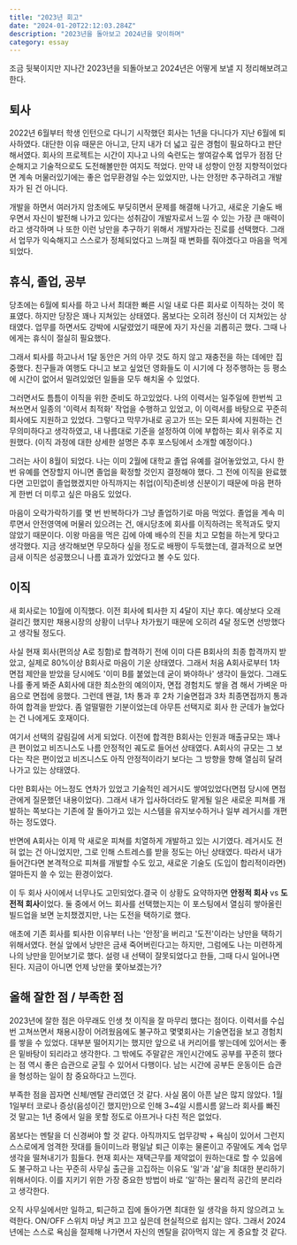 ```yaml
---
title: "2023년 회고"
date: "2024-01-20T22:12:03.284Z"
description: "2023년을 돌아보고 2024년을 맞이하며"
category: essay
---
```


조금 뒷북이지만 지나간 2023년을 되돌아보고 2024년은 어떻게 보낼 지 정리해보려고 한다.

## 퇴사

2022년 6월부터 학생 인턴으로 다니기 시작했던 회사는 1년을 다니다가 지난 6월에 퇴사하였다. 대단한 이유 때문은 아니고, 단지 내가 더 넓고 깊은 경험이 필요하다고 판단해서였다. 회사의 프로젝트는 시간이 지나고 나의 숙련도는 쌓여갈수록 업무가 점점 단순해지고 기술적으로도 도전해볼만한 여지도 적었다. 만약 내 성향이 안정 지향적이었다면 계속 머물러있기에는 좋은 업무환경일 수는 있었지만, 나는 안정만 추구하려고 개발자가 된 건 아니다.

개발을 하면서 여러가지 암초에도 부딪히면서 문제를 해결해 나가고, 새로운 기술도 배우면서 자신이 발전해 나가고 있다는 성취감이 개발자로서 느낄 수 있는 가장 큰 매력이라고 생각하며 나 또한 이런 낭만을 추구하기 위해서 개발자라는 진로를 선택했다. 그래서 업무가 익숙해지고 스스로가 정체되었다고 느껴질 때 변화를 줘야겠다고 마음을 먹게 되었다.

## 휴식, 졸업, 공부

당초에는 6월에 퇴사를 하고 나서 최대한 빠른 시일 내로 다른 회사로 이직하는 것이 목표였다. 하지만 당장은 꽤나 지쳐있는 상태였다. 몸보다는 오히려 정신이 더 지쳐있는 상태였다. 업무를 하면서도 강박에 시달렸었기 때문에 자기 자신을 괴롭히곤 했다. 그때 나에게는 휴식이 절실히 필요했다.

그래서 퇴사를 하고나서 1달 동안은 거의 아무 것도 하지 않고 재충전을 하는 데에만 집중했다. 친구들과 여행도 다니고 보고 싶었던 영화들도 이 시기에 다 정주행하는 등 평소에 시간이 없어서 밀려있었던 일들을 모두 해치울 수 있었다.

그러면서도 틈틈이 이직을 위한 준비도 하고있었다. 나의 이력서는 일주일에 한번씩 고쳐쓰면서 일종의 '이력서 최적화' 작업을 수행하고 있었고, 이 이력서를 바탕으로 꾸준히 회사에도 지원하고 있었다. 그렇다고 막무가내로 공고가 뜨는 모든 회사에 지원하는 건 무의미하다고 생각하였고, 내 나름대로 기준을 설정하여 이에 부합하는 회사 위주로 지원했다. (이직 과정에 대한 상세한 설명은 추후 포스팅에서 소개할 예정이다.)

그러는 사이 8월이 되었다. 나는 이미 2월에 대학교 졸업 유예를 걸어놓았었고, 다시 한번 유예를 연장할지 아니면 졸업을 확정할 것인지 결정해야 했다. 그 전에 이직을 완료했다면 고민없이 졸업했겠지만 아직까지는 취업(이직)준비생 신분이기 때문에 마음 편하게 한번 더 미루고 싶은 마음도 있었다.

마음이 오락가락하기를 몇 번 반복하다가 그냥 졸업하기로 마음 먹었다. 졸업을 계속 미루면서 안전영역에 머물러 있으려는 건, 애시당초에 회사를 이직하려는 목적과도 맞지 않았기 때문이다. 이왕 마음을 먹은 김에 아예 배수의 진을 치고 모험을 하는게 맞다고 생각했다. 지금 생각해보면 무모하다 싶을 정도로 배짱이 두둑했는데, 결과적으로 보면 금새 이직은 성공했으니 나름 효과가 있었다고 볼 수도 있다.

## 이직

새 회사로는 10월에 이직했다. 이전 회사에 퇴사한 지 4달이 지난 후다. 예상보다 오래 걸리긴 했지만 채용시장의 상황이 너무나 차가웠기 때문에 오히려 4달 정도면 선방했다고 생각될 정도다.

사실 현재 회사(편의상 A로 칭함)로 합격하기 전에 이미 다른 B회사의 최종 합격까지 받았고, 실제로 80%이상 B회사로 마음이 기운 상태였다. 그래서 처음 A회사로부터 1차 면접 제안을 받았을 당시에도 '이미 B를 붙었는데 굳이 봐야하나' 생각이 들었다. 그래도 나를 좋게 봐준 A회사에 대한 최소한의 예의이자, 면접 경험치도 쌓을 겸 해서 가벼운 마음으로 면접에 응했다. 그런데 왠걸, 1차 통과 후 2차 기술면접과 3차 최종면접까지 통과하여 합격을 받았다. 좀 얼떨떨한 기분이었는데 아무튼 선택지로 회사 한 군데가 늘었다는 건 나에게도 호재이다.

여기서 선택의 갈림길에 서게 되었다. 이전에 합격한 B회사는 인원과 매출규모는 꽤나 큰 편이었고 비즈니스도 나름 안정적인 궤도로 들어선 상태였다. A회사의 규모는 그 보다는 작은 편이었고 비즈니스도 아직 안정적이라기 보다는 그 방향을 향해 열심히 달려나가고 있는 상태였다.

다만 B회사는 어느정도 연차가 있었고 기술적인 레거시도 쌓여있었다(면접 당시에 면접관에게 질문했던 내용이었다). 그래서 내가 입사하더라도 맡게될 일은 새로운 피쳐를 개발하는 쪽보다는 기존에 잘 돌아가고 있는 시스템을 유지보수하거나 일부 레거시를 개편하는 정도였다.

반면에 A회사는 이제 막 새로운 피쳐를 치열하게 개발하고 있는 시기였다. 레거시도 전혀 없는 건 아니었지만, 그로 인해 스트레스를 받을 정도는 아닌 상태였다. 따라서 내가 들어간다면 본격적으로 피쳐를 개발할 수도 있고, 새로운 기술도 (도입이 합리적이라면)얼마든지 쓸 수 있는 환경이었다.

이 두 회사 사이에서 너무나도 고민되었다.결국 이 상황도 요약하자면 **안정적 회사** vs **도전적 회사**이었다. 둘 중에서 어느 회사를 선택했는지는 이 포스팅에서 열심히 쌓아올린 빌드업을 보면 눈치챘겠지만, 나는 도전을 택하기로 했다.

애초에 기존 회사를 퇴사한 이유부터 나는 '안정'을 버리고 '도전'이라는 낭만을 택하기 위해서였다. 현실 앞에서 낭만은 금새 죽어버린다고는 하지만, 그럼에도 나는 미련하게 나의 낭만을 믿어보기로 했다. 설령 내 선택이 잘못되었다고 한들, 그때 다시 일어나면 된다. 지금이 아니면 언제 낭만을 쫓아보겠는가?

## 올해 잘한 점 / 부족한 점

2023년에 잘한 점은 아무래도 인생 첫 이직을 잘 마무리 했다는 점이다. 이력서를 수십번 고쳐쓰면서 채용시장이 어려웠음에도 불구하고 몇몇회사는 기술면접을 보고 경험치를 쌓을 수 있었다. 대부분 떨어지기는 했지만 앞으로 내 커리어를 쌓는데에 있어서는 좋은 밑바탕이 되리라고 생각한다. 그 밖에도 주말같은 개인시간에도 공부를 꾸준히 했다는 점 역시 좋은 습관으로 굳힐 수 있어서 다행이다. 남는 시간에 공부든 운동이든 습관을 형성하는 일이 참 중요하다고 느낀다.

부족한 점을 꼽자면 신체/멘탈 관리였던 것 같다. 사실 몸이 아픈 날은 많지 않았다. 1월 1일부터 코로나 증상(음성이긴 했지만)으로 인해 3~4일 시름시름 앓느라 회사를 빠진 것 말고는 1년 중에서 일을 못할 정도로 아프거나 다친 적은 없었다.

몸보다는 멘탈을 더 신경써야 할 것 같다. 아직까지도 업무강박 + 욕심이 있어서 그런지 스스로에게 엄격한 잣대를 들이미느라 평일날 퇴근 이후는 물론이고 주말에도 계속 업무생각을 떨쳐내기가 힘들다. 현재 회사는 재택근무를 제약없이 원하는대로 할 수 있음에도 불구하고 나는 꾸준히 사무실 출근을 고집하는 이유도 '일'과 '삶'을 최대한 분리하기 위해서이다. 이를 지키기 위한 가장 중요한 방법이 바로 '일'하는 물리적 공간의 분리라고 생각한다.

오직 사무실에서만 일하고, 퇴근하고 집에 돌아가면 최대한 일 생각을 하지 않으려고 노력한다. ON/OFF 스위치 마냥 켜고 끄고 싶은데 현실적으로 쉽지는 않다. 그래서 2024년에는 스스로 욕심을 절제해 나가면서 자신의 멘탈을 갉아먹지 않는 게 중요할 것 같다.
